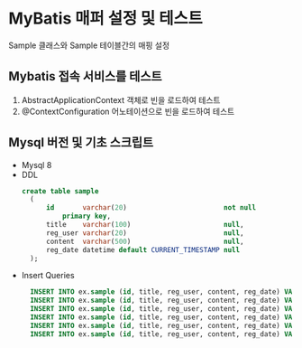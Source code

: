 # MyBatis 매퍼 설정 및 테스트
Sample 클래스와 Sample 테이블간의 매핑 설정

## Mybatis 접속 서비스를 테스트

1. AbstractApplicationContext 객체로 빈을 로드하여 테스트
2. @ContextConfiguration 어노테이션으로 빈을 로드하여 테스트

## Mysql 버전 및 기초 스크립트

- Mysql 8 
- DDL
  ```sql 
  create table sample
    (
        id       varchar(20)                        not null
            primary key,
        title    varchar(100)                       null,
        reg_user varchar(20)                        null,
        content  varchar(500)                       null,
        reg_date datetime default CURRENT_TIMESTAMP null
    );
  ```
- Insert Queries
  ```sql
    INSERT INTO ex.sample (id, title, reg_user, content, reg_date) VALUES ('SAMPLE-00001', 'new1', '관리자', '내용입니다.', '2020-05-21 09:21:59');
    INSERT INTO ex.sample (id, title, reg_user, content, reg_date) VALUES ('SAMPLE-00002', 'SAMPLE 등록입니다.', 'new', 'SAMPLE 등록 테스트 중입니다.good12', '2020-05-21 09:23:58');
    INSERT INTO ex.sample (id, title, reg_user, content, reg_date) VALUES ('SAMPLE-00003', 'idgen 확인', '테스터', 'idgen = 3', '2020-05-21 11:13:20');
    INSERT INTO ex.sample (id, title, reg_user, content, reg_date) VALUES ('SAMPLE-00004', 'jdbc로 등록', '테스터', 'SAMPLE 등록 테스트 중입니다.', '2020-05-21 11:16:33');
    INSERT INTO ex.sample (id, title, reg_user, content, reg_date) VALUES ('SAMPLE-00005', 'ibatis로 등록', '테스터', 'ibatis 테스트', '2020-05-22 09:30:10');
    INSERT INTO ex.sample (id, title, reg_user, content, reg_date) VALUES ('SAMPLE-00006', 'mybatis로 등록', '테스터', 'mybatis로 등록합니다.e', '2020-05-22 11:45:47');
    ```